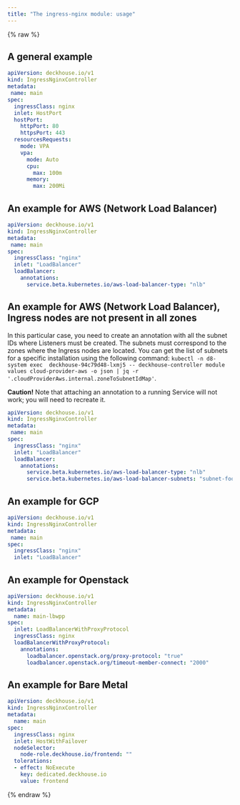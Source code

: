 ```yaml
---
title: "The ingress-nginx module: usage"
---
```


{% raw %}
## A general example
```yaml
apiVersion: deckhouse.io/v1
kind: IngressNginxController
metadata:
 name: main
spec:
  ingressClass: nginx
  inlet: HostPort
  hostPort:
    httpPort: 80
    httpsPort: 443
  resourcesRequests:
    mode: VPA
    vpa:
      mode: Auto
      cpu:
        max: 100m
      memory:
        max: 200Mi
```

## An example for AWS (Network Load Balancer)
```yaml
apiVersion: deckhouse.io/v1
kind: IngressNginxController
metadata:
 name: main
spec:
  ingressClass: "nginx"
  inlet: "LoadBalancer"
  loadBalancer:
    annotations:
      service.beta.kubernetes.io/aws-load-balancer-type: "nlb"

```
## An example for AWS (Network Load Balancer), Ingress nodes are not present in all zones

In this particular case, you need to create an annotation with all the subnet IDs where Listeners must be created. The subnets must correspond to the zones where the Ingress nodes are located.
You can get the list of subnets for a specific installation using the following command: `kubectl -n d8-system exec  deckhouse-94c79d48-lxmj5 -- deckhouse-controller module values cloud-provider-aws -o json | jq -r '.cloudProviderAws.internal.zoneToSubnetIdMap'`.

**Caution!** Note that attaching an annotation to a running Service will not work; you will need to recreate it.

```yaml
apiVersion: deckhouse.io/v1
kind: IngressNginxController
metadata:
 name: main
spec:
  ingressClass: "nginx"
  inlet: "LoadBalancer"
  loadBalancer:
    annotations:
      service.beta.kubernetes.io/aws-load-balancer-type: "nlb"
      service.beta.kubernetes.io/aws-load-balancer-subnets: "subnet-foo, subnet-bar"
```

## An example for GCP
```yaml
apiVersion: deckhouse.io/v1
kind: IngressNginxController
metadata:
 name: main
spec:
  ingressClass: "nginx"
  inlet: "LoadBalancer"
```

## An example for Openstack
```yaml
apiVersion: deckhouse.io/v1
kind: IngressNginxController
metadata:
  name: main-lbwpp
spec:
  inlet: LoadBalancerWithProxyProtocol
  ingressClass: nginx
  loadBalancerWithProxyProtocol:
    annotations:
      loadbalancer.openstack.org/proxy-protocol: "true"
      loadbalancer.openstack.org/timeout-member-connect: "2000"
```

## An example for Bare Metal

```yaml
apiVersion: deckhouse.io/v1
kind: IngressNginxController
metadata:
  name: main
spec:
  ingressClass: nginx
  inlet: HostWithFailover
  nodeSelector:
    node-role.deckhouse.io/frontend: ""
  tolerations:
  - effect: NoExecute
    key: dedicated.deckhouse.io
    value: frontend
```
{% endraw %}
